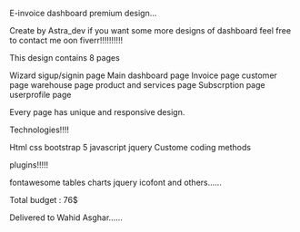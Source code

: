 E-invoice dashboard premium design...

Create by Astra_dev
if you want some more designs of dashboard feel free to contact me oon fiverr!!!!!!!!!!


This design contains 8 pages

Wizard sigup/signin page
Main dashboard page
Invoice page
customer page
warehouse page
product and services page
Subscrption page
userprofile page

Every page has unique and responsive design.

Technologies!!!!

Html
css
bootstrap 5
javascript
jquery
Custome coding methods


plugins!!!!!

fontawesome
tables
charts
jquery
icofont
and others......

Total budget : 76$

Delivered to Wahid Asghar......


